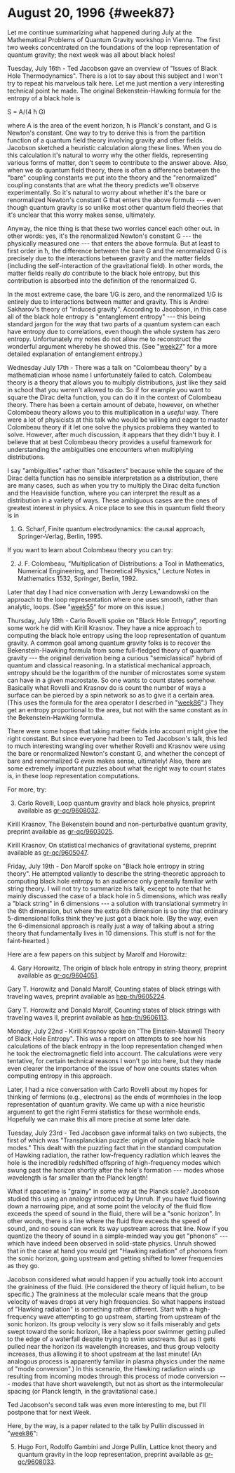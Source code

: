# August 20, 1996 {#week87}

Let me continue summarizing what happened during July at the
Mathematical Problems of Quantum Gravity workshop in Vienna. The first
two weeks concentrated on the foundations of the loop representation of
quantum gravity; the next week was all about black holes!

Tuesday, July 16th - Ted Jacobson gave an overview of "Issues of Black
Hole Thermodynamics". There is a lot to say about this subject and I
won't try to repeat his marvelous talk here. Let me just mention a very
interesting technical point he made. The original Bekenstein-Hawking
formula for the entropy of a black hole is

S = A/(4 ħ G)

where A is the area of the event horizon, ħ is Planck's constant, and G
is Newton's constant. One way to try to derive this is from the
partition function of a quantum field theory involving gravity and other
fields. Jacobson sketched a heuristic calculation along these lines.
When you do this calculation it's natural to worry why the other
fields, representing various forms of matter, don't seem to contribute
to the answer above. Also, when we do quantum field theory, there is
often a difference between the "bare" coupling constants we put into
the theory and the "renormalized" coupling constants that are what the
theory predicts we'll observe experimentally. So it's natural to worry
about whether it's the bare or renormalized Newton's constant G that
enters the above formula --- even though quantum gravity is so unlike
most other quantum field theories that it's unclear that this worry
makes sense, ultimately.

Anyway, the nice thing is that these two worries cancel each other out.
In other words: yes, it's the renormalized Newton's constant G ---
the physically measured one --- that enters the above formula. But at
least to first order in ħ, the difference between the bare G and the
renormalized G is precisely due to the interactions between gravity and
the matter fields (including the self-interaction of the gravitational
field). In other words, the matter fields really *do* contribute to the
black hole entropy, but this contribution is absorbed into the
definition of the renormalized G.

In the most extreme case, the bare 1/G is zero, and the renormalized 1/G
is entirely due to interactions between matter and gravity. This is
Andrei Sakharov's theory of "induced gravity". According to Jacobson,
in this case all of the black hole entropy is "entanglement entropy"
--- this being standard jargon for the way that two parts of a quantum
system can each have entropy due to correlations, even though the whole
system has zero entropy. Unfortunately my notes do not allow me to
reconstruct the wonderful argument whereby he showed this. (See
"[week27](week27.html)" for a more detailed explanation of
entanglement entropy.)

Wednesday July 17th - There was a talk on "Colombeau theory" by a
mathematician whose name I unfortunately failed to catch. Colombeau
theory is a theory that allows you to multiply distributions, just like
they said in school that you weren't allowed to do. So if for example
you want to square the Dirac delta function, you can do it in the
context of Colombeau theory. There has been a certain amount of debate,
however, on whether Colombeau theory allows you to this multiplication
in a *useful* way. There were a lot of physicists at this talk who would
be willing and eager to master Colombeau theory if it let one solve the
physics problems they wanted to solve. However, after much discussion,
it appears that they didn't buy it. I believe that at best Colombeau
theory provides a useful framework for understanding the ambiguities one
encounters when multiplying distributions.

I say "ambiguities" rather than "disasters" because while the square
of the Dirac delta function has no sensible interpretation as a
distribution, there are many cases, such as when you try to multiply the
Dirac delta function and the Heaviside function, where you can interpret
the result as a distribution in a variety of ways. These ambiguous cases
are the ones of greatest interest in physics. A nice place to see this
in quantum field theory is in

1) G. Scharf, Finite quantum electrodynamics: the causal approach,
Springer-Verlag, Berlin, 1995.

If you want to learn about Colombeau theory you can try:

2) J. F. Colombeau, "Multiplication of Distributions: a Tool in
Mathematics, Numerical Engineering, and Theoretical Physics," Lecture
Notes in Mathematics 1532, Springer, Berlin, 1992.

Later that day I had nice conversation with Jerzy Lewandowski on the
approach to the loop representation where one uses smooth, rather than
analytic, loops. (See "[week55](week55.html)" for more on this issue.)

Thursday, July 18th - Carlo Rovelli spoke on "Black Hole Entropy",
reporting some work he did with Kirill Krasnov. They have a nice
approach to computing the black hole entropy using the loop
representation of quantum gravity. A common goal among quantum gravity
folks is to recover the Bekenstein-Hawking formula from some
full-fledged theory of quantum gravity --- the original derivation
being a curious "semiclassical" hybrid of quantum and classical
reasoning. In a statistical mechanical approach, entropy should be the
logarithm of the number of microstates some system can have in a given
macrostate. So one wants to count states somehow. Basically what Rovelli
and Krasnov do is count the number of ways a surface can be pierced by a
spin network so as to give it a certain area. (This uses the formula for
the area operator I descrbed in "[week86](week86.html)".) They get an
entropy proportional to the area, but not with the same constant as in
the Bekenstein-Hawking formula.

There were some hopes that taking matter fields into account might give
the right constant. But since everyone had been to Ted Jacobson's talk,
this led to much interesting wrangling over whether Rovelli and Krasnov
were using the bare or renormalized Newton's constant G, and whether
the concept of bare and renormalized G even makes sense, ultimately!
Also, there are some extremely important puzzles about what the right
way to count states is, in these loop representation computations.

For more, try:

3) Carlo Rovelli, Loop quantum gravity and black hole physics, preprint
available as [gr-qc/9608032](http://xxx.lanl.gov/abs/gr-qc/9608032).

Kirill Krasnov, The Bekenstein bound and non-perturbative quantum
gravity, preprint available as
[gr-qc/9603025](http://xxx.lanl.gov/abs/gr-qc/9603025).

Kirill Krasnov, On statistical mechanics of gravitational systems,
preprint available as
[gr-qc/9605047](http://xxx.lanl.gov/abs/gr-qc/9605047).

Friday, July 19th - Don Marolf spoke on "Black hole entropy in string
theory". He attempted valiantly to describe the string-theoretic
approach to computing black hole entropy to an audience only generally
familiar with string theory. I will not try to summarize his talk,
except to note that he mainly discussed the case of a black hole in 5
dimensions, which was really a "black string" in 6 dimensions --- a
solution with translational symmetry in the 6th dimension, but where the
extra 6th dimension is so tiny that ordinary 5-dimensional folks think
they've just got a black hole. (By the way, even the 6-dimensional
approach is really just a way of talking about a string theory that
fundamentally lives in 10 dimensions. This stuff is not for the
faint-hearted.)

Here are a few papers on this subject by Marolf and Horowitz:

4) Gary Horowitz, The origin of black hole entropy in string theory,
preprint available as
[gr-qc/9604051](http://xxx.lanl.gov/abs/gr-qc/9604051).

Gary T. Horowitz and Donald Marolf, Counting states of black strings
with traveling waves, preprint available as
[hep-th/9605224](http://xxx.lanl.gov/abs/hep-th/9605224).

Gary T. Horowitz and Donald Marolf, Counting states of black strings
with traveling waves II, preprint available as
[hep-th/9606113](http://xxx.lanl.gov/abs/hep-th/9606113).

Monday, July 22nd - Kirill Krasnov spoke on "The Einstein-Maxwell
Theory of Black Hole Entropy". This was a report on attempts to see how
his calculations of the black entropy in the loop representation changed
when he took the electromagnetic field into account. The calculations
were very tentative, for certain technical reasons I won't go into
here, but they made even clearer the importance of the issue of how one
counts states when computing entropy in this approach.

Later, I had a nice conversation with Carlo Rovelli about my hopes for
thinking of fermions (e.g., electrons) as the ends of wormholes in the
loop representation of quantum gravity. We came up with a nice heuristic
argument to get the right Fermi statistics for these wormhole ends.
Hopefully we can make this all more precise at some later date.

Tuesday, July 23rd - Ted Jacobson gave informal talks on two subjects,
the first of which was "Transplanckian puzzle: origin of outgoing black
hole modes." This dealt with the puzzling fact that in the standard
computation of Hawking radiation, the rather low-frequency radiation
which leaves the hole is the incredibly redshifted offspring of
high-frequency modes which swung past the horizon shortly after the
hole's formation --- modes whose wavelength is far smaller than the
Planck length!

What if spacetime is "grainy" in some way at the Planck scale?
Jacobson studied this using an analogy introduced by Unruh. If you have
fluid flowing down a narrowing pipe, and at some point the velocity of
the fluid flow exceeds the speed of sound in the fluid, there will be a
"sonic horizon". In other words, there is a line where the fluid flow
exceeds the speed of sound, and no sound can work its way upstream
across that line. Now if you quantize the theory of sound in a
simple-minded way you get "phonons" --- which have indeed been
observed in solid-state physics. Unruh showed that in the case at hand
you would get "Hawking radiation" of phonons from the sonic horizon,
going upstream and getting shifted to lower frequencies as they go.

Jacobson considered what would happen if you actually took into account
the graininess of the fluid. (He considered the theory of liquid helium,
to be specific.) The graininess at the molecular scale means that the
group velocity of waves drops at very high frequencies. So what happens
instead of "Hawking radiation" is something rather different. Start
with a high-frequency wave attempting to go upstream, starting from
upstream of the sonic horizon. Its group velocity is very slow so it
fails miserably and gets swept toward the sonic horizon, like a hapless
poor swimmer getting pulled to the edge of a waterfall despite trying to
swim upstream. But as it gets pulled near the horizon its wavelength
increases, and thus group velocity increases, thus allowing it to shoot
upstream at the last minute! (An analogous process is apparently
familiar in plasma physics under the name of "mode conversion".) In
this scenario, the Hawking radiation winds up resulting from incoming
modes through this process of mode conversion --- modes that have
short wavelength, but not as short as the intermolecular spacing (or
Planck length, in the gravitational case.)

Ted Jacobson's second talk was even more interesting to me, but I'll
postpone that for next Week.

Here, by the way, is a paper related to the talk by Pullin discussed in
"[week86](week86.html)":

5) Hugo Fort, Rodolfo Gambini and Jorge Pullin, Lattice knot theory and
quantum gravity in the loop representation, preprint available as
[gr-qc/9608033](http://xxx.lanl.gov/abs/gr-qc/9608033).
